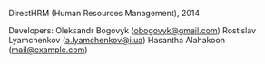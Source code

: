 DirectHRM (Human Resources Management), 2014

Developers: 
Oleksandr Bogovyk (obogovyk@gmail.com)
Rostislav Lyamchenkov (a.lyamchenkov@i.ua)
Hasantha Alahakoon (mail@example.com)

